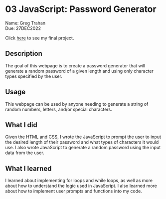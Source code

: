 # 03 JavaScript: Password Generator

Name: Greg Trahan  
Due: 27DEC2022  

Click [here](https://greg-trahan.github.io/03-javascript/) to see my final project.

## Description
The goal of this webpage is to create a password generator that will generate a random password of a given length and using only character types specified by the user.

## Usage
This webpage can be used by anyone needing to generate a string of random numbers, letters, and/or special characters.

## What I did
Given the HTML and CSS, I wrote the JavaScript to prompt the user to input the desired length of their password and what types of characters it would use. I also wrote JavaScript to generate a random password using the input data from the user.

## What I learned
I learned about implementing for loops and while loops, as well as more about how to understand the logic used in JavaScript. I also learned more about how to implement user prompts and functions into my code.
